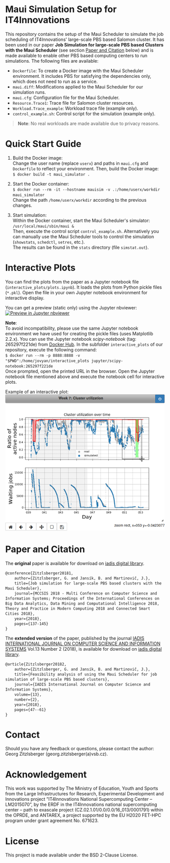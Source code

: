 # Maui Simulation Setup for IT4Innovations
This repository contains the setup of the Maui Scheduler to simulate the job scheduling of IT4Innovations' large-scale PBS based Salomon cluster. It has been used in our paper **Job Simulation for large-scale PBS based Clusters with the Maui Scheduler** (see section [Paper and Citation](#paper-and-citation) below) and is made available to enable other PBS based computing centers to run simulations. The following files are available:
- `Dockerfile`: To create a Docker image with the Maui Scheduler environment. It includes PBS for satisfying the dependencies only, which does not need to run as a service.
- `maui.diff`: Modifications applied to the Maui Scheduler for our simulation runs.
- `maui.cfg`: Configuration file for the Maui Scheduler.
- `Resource.Trace1`: Trace file for Salomon cluster resources.
- `Workload.Trace_example`: Workload trace file (example only).
- `control_example.sh`: Control script for the simulation (example only).

> **Note**: No real workloads are made available due to privacy reasons.

# Quick Start Guide

1. Build the Docker image:  
Change the user name (replace `userx`) and paths in `maui.cfg` and `Dockerfile` to reflect your environment. Then, build the Docker image:  
`$ docker build -t maui_simulator .`

2. Start the Docker container:  
`$ docker run --rm -it --hostname mauisim -v .:/home/userx/workdir maui_simulator`  
Change the path `/home/userx/workdir` according to the previous changes.

3. Start simulation:  
Within the Docker container, start the Maui Scheduler's simulator:  
`/usr/local/maui/sbin/maui &`  
Then, execute the control script `control_example.sh`. Alternatively you can manually use the Maui Scheduler tools to control the simulation (`showstats`, `schedctl`, `setres`, etc.).  
The results can be found in the `stats` directory (file `simstat.out`).

# Interactive Plots
You can find the plots from the paper as a Jupyter notebook file (`interactive_plots/plots.ipynb`). It loads the plots from Python pickle files (`*.pkl`). Open the file in your own Jupyter notebook environment for interactive display.  
  
You can get a preview (static only) using the Jupyter nbviewer:  
[<img src="https://nbviewer.jupyter.org/static/img/nav_logo.svg" width="150" alt="Preview in Jupyter nbviewer">](https://nbviewer.jupyter.org/github/It4innovations/Maui-Simulation/blob/master/interactive_plots/plots.ipynb)  
  
**Note**:  
To avoid incompatibility, please use the same Jupyter notebook environment we have used for creating the pickle files (uses Matplotlib 2.2.x). You can use the Jupyter notebook *scipy-notebook* (tag: 265297f221de) from [Docker Hub](https://hub.docker.com/r/jupyter/scipy-notebook/). In the subfolder `interactive_plots` of our repository, execute the following command:  
`$ docker run --rm -p 8888:8888 -v "$PWD":/home/jovyan/interactive_plots jupyter/scipy-notebook:265297f221de`  
Once prompted, open the printed URL in the browser. Open the Jupyter notebook file mentioned above and execute the notebook cell for interactive plots.  
  
Example of an interactive plot:  
![Alt text](images/interactive_plot_example.png?raw=true "Example of an interactive plot (cluster utilization of week 7)")

# Paper and Citation
The **original** paper is available for download on [iadis digital library](http://www.iadisportal.org/digital-library/job-simulation-for-large-scale-pbs-based-clusters-with-the-maui-scheduler).

    @conference{Zitzlsberger20181,
        author={Zitzlsberger, G. and Jansík, B. and Martinovič, J.},
        title={Job simulation for large-scale PBS based clusters with the Maui Scheduler},
        journal={MCCSIS 2018 - Multi Conference on Computer Science and Information Systems; Proceedings of the International Conferences on Big Data Analytics, Data Mining and Computational Intelligence 2018, Theory and Practice in Modern Computing 2018 and Connected Smart Cities 2018},
        year={2018},
        pages={137-145}
    }
  
The **extended version** of the paper, published by the journal [IADIS INTERNATIONAL JOURNAL ON COMPUTER SCIENCE AND INFORMATION SYSTEMS](http://www.iadisportal.org/ijcsis/) Vol.13 Number 2 (2018), is available for download on [iadis digital library](http://www.iadisportal.org/ijcsis/papers/2018130204.pdf).

    @article{Zitzlsberger20182,
        author={Zitzlsberger, G. and Jansík, B. and Martinovič, J.},
        title={Feasibility analysis of using the Maui Scheduler for job simulation of large-scale PBS based clusters},
        journal={IADIS International Journal on Computer Science and Information Systems},
        volume={13},
        number={2},
        year={2018},
        pages={47--61}
    }
  
# Contact
Should you have any feedback or questions, please contact the author: Georg Zitzlsberger (georg.zitzlsberger(a)vsb.cz).

# Acknowledgement
This work was supported by The Ministry of Education, Youth and Sports from the Large Infrastructures for Research, Experimental
Development and Innovations project ”IT4Innovations National Supercomputing Center – LM2015070”, by the ERDF in the IT4Innovations national supercomputing center – path to exascale project (CZ.02.1.01/0.0/0.0/16_013/0001791) within the OPRDE, and ANTAREX, a project supported by the EU H2020 FET-HPC program under grant agreement No. 671623.

# License
This project is made available under the BSD 2-Clause License.

